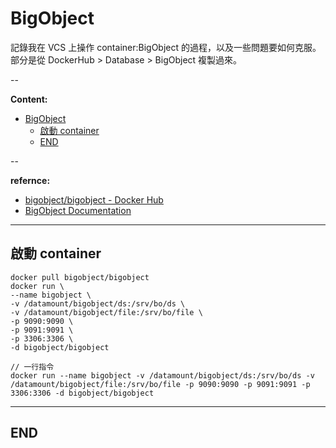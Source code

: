 # BigObject

記錄我在 VCS 上操作 container:BigObject 的過程，以及一些問題要如何克服。  <br>
部分是從 DockerHub > Database > BigObject 複製過來。

--

**Content:**

<!-- TOC -->

- [BigObject](#bigobject)
  - [啟動 container](#啟動-container)
  - [END](#end)

<!-- /TOC -->

--

**refernce:**

- [bigobject/bigobject - Docker Hub](https://hub.docker.com/r/bigobject/bigobject)
- [BigObject Documentation](https://docs.bigobject.io/)

---

## 啟動 container

```{bash}
docker pull bigobject/bigobject
docker run \
--name bigobject \
-v /datamount/bigobject/ds:/srv/bo/ds \
-v /datamount/bigobject/file:/srv/bo/file \
-p 9090:9090 \
-p 9091:9091 \
-p 3306:3306 \
-d bigobject/bigobject

// 一行指令
docker run --name bigobject -v /datamount/bigobject/ds:/srv/bo/ds -v /datamount/bigobject/file:/srv/bo/file -p 9090:9090 -p 9091:9091 -p 3306:3306 -d bigobject/bigobject
```

---

## END
